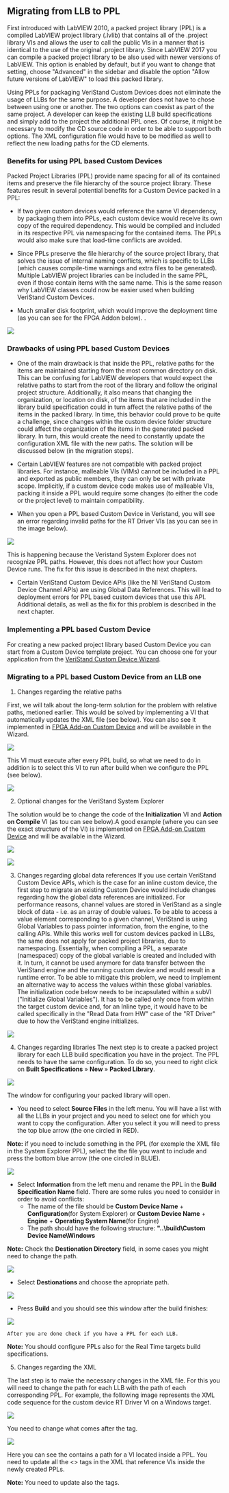 ## Migrating from LLB to PPL

  First introduced with LabVIEW 2010, a packed project library (PPL) is a compiled LabVIEW project library (.lvlib) that contains all of the .project library VIs and allows the user to call the public VIs in a manner that is identical to the use of the original .project library. Since LabVIEW 2017 you can compile a packed project library to be also used with newer versions of LabVIEW. This option is enabled by default, but if you want to change that setting, choose "Advanced" in the sidebar and disable the option "Allow future versions of LabVIEW" to load this packed library. 

  Using PPLs for packaging VeriStand Custom Devices does not eliminate the usage of LLBs for the same purpose. A developer does not have to chose between using one or another. The two options can coexist as part of the same project. A developer can keep the existing LLB build specifications and simply add to the project the additional PPL ones. Of course, it might be necessary to modify the CD source code in order to be able to support both options. The XML configuration file would have to be modified as well to reflect the new loading paths for the CD elements.

### Benefits for using PPL based Custom Devices

  Packed Project Libraries (PPL) provide name spacing for all of its contained items and preserve the file hierarchy of the source project library. These features result in several potential benefits for a Custom Device packed in a PPL:
* If two given custom devices would reference the same VI dependency, by packaging them into PPLs, each custom device would receive its own copy of the required dependency. This would be compiled and included in its respective PPL via namespacing for the contained items. The PPLs would also make sure that load-time conflicts are avoided.

* Since PPLs preserve the file hierarchy of the source project library, that solves the issue of internal naming conflicts, which is specific to LLBs (which causes compile-time warnings and extra files to be generated). Multiple LabVIEW project libraries can be included in the same PPL, even if those contain items with the same name. This is the same reason why LabVIEW classes could now be easier used when building VeriStand Custom Devices.

* Much smaller disk footprint, which would improve the deployment time (as you can see for the FPGA Addon below). . 

![](images/Disk_Footprint.jpg)
### Drawbacks of using PPL based Custom Devices

* One of the main drawback is that inside the PPL, relative paths for the items are maintained starting from the most common directory on disk. This can be confusing for LabVIEW developers that would expect the relative paths to start from the root of the library and follow the original project structure. Additionally, it also means that changing the organization, or location on disk, of the items that are included in the library build specification could in turn affect the relative paths of the items in the packed library. In time, this behavior could prove to be quite a challenge, since changes within the custom device folder structure could affect the organization of the items in the generated packed library. In turn, this would create the need to constantly update the configuration XML file with the new paths. The solution will be discussed below (in the migration steps).

* Certain LabVIEW features are not compatible with packed project libraries. For instance, malleable VIs (VIMs) cannot be included in a PPL and exported as public members, they can only be set with private scope. Implicitly, if a custom device code makes use of malleable VIs, packing it inside a PPL would require some changes (to either the code or the project level) to maintain compatibility.

* When you open a PPL based Custom Device in Veristand, you will see an error regarding invalid paths for the RT Driver VIs (as you can see in the image below).

![](images/VeriStand_Path_Error.png)

  This is happening because the Veristand System Explorer does not recognize PPL paths. However, this does not affect how your Custom Device runs. The fix for this issue is described in the next chapters. 

* Certain VeriStand Custom Device APIs (like the NI VeriStand Custom Device Channel APIs) are using Global Data References. This will lead to deployment errors for PPL based custom devices that use this API. Additional details, as well as the fix for this problem is described in the next chapter.

### Implementing a PPL based Custom Device

  For creating a new packed project library based Custom Device you can start from a Custom Device template project. You can choose one for your application from the [VeriStand Custom Device Wizard](https://github.com/ni/niveristand-custom-device-wizard/releases). 
### Migrating to a PPL based Custom Device from an LLB one

1. Changes regarding the relative paths

  First, we will talk about the long-term solution for the problem with relative paths, metioned earlier. This would be solved by implementing a VI that automatically updates the XML file (see below). You can also see it implemented in [FPGA Add-on Custom Device](https://github.com/ni/niveristand-fpga-addon-custom-device) and will be available in the Wizard.

![](images/XML_updater.PNG)

  This VI must execute after every PPL build, so what we need to do in addition is to select this VI to run after build when we configure the PPL (see below). 

![](images/Execute_XML_updater.PNG)

2. Optional changes for the VeriStand System Explorer

  The solution would be to change the code of the **Initialization** VI and **Action on Compile** VI (as tou can see below).A good example (where you can see the exact structure of the VI) is implemented on [FPGA Add-on Custom Device](https://github.com/ni/niveristand-fpga-addon-custom-device) and will be available in the Wizard. 

![](images/Initialization_Change.png)

![](images/Action_on_Compile.png)

3. Changes regarding global data references
  If you use certain VeriStand Custom Device APIs, which is the case for an inline custom device, the first step to migrate an existing Custom Device would include changes regarding how the global data references are initialized.
  For performance reasons, channel values are stored in VeriStand as a single block of data - i.e. as an array of double values. To be able to access a value element corresponding to a given channel, VeriStand is using Global Variables to pass pointer information, from the engine, to the calling APIs. While this works well for custom devices packed in LLBs, the same does not apply for packed project libraries, due to namespacing. Essentially, when compiling a PPL, a separate (namespaced) copy of the global variable is created and included with it. In turn, it cannot be used anymore for data transfer between the VeriStand engine and the running custom device and would result in a runtime error. To be able to mitigate this problem, we need to implement an alternative way to access the values within these global variables.
  The initialization code below needs to be incapsulated within a subVI ("Initialize Global Variables"). It has to be called only once from within the target custom device and, for an Inline type, it would have to be called specifically in the "Read Data from HW" case of the "RT Driver" due to how the VeriStand engine initializes.

![](images/GlobalVariableINIT.PNG)


4. Changes regarding libraries
  The next step is to create a packed project library for each LLB build specification you have in the project. The PPL needs to have the same configuration. To do so, you need to right click on **Built Specifications** » **New** » **Packed Library**. 

![](images/BuildSpecification.PNG)

  The window for configuring your packed library will open. 
* You need to select **Source Files** in the left menu. You will have a list with all the LLBs in your project and you need to select one for which you want to copy the configuration. After you select it you will need to press the top blue arrow (the one circled in RED).

**Note:** if you need to include something in the PPL (for exemple the XML file in the System Explorer PPL), select the the file you want to include and press the bottom blue arrow (the one circled in BLUE).

![](images/PPL_Config_Source.png)

* Select **Information** from the left menu and rename the PPL in the **Build Specification Name** field. There are some rules you need to consider in order to avoid conflicts:
	* The name of the file should be **Custom Device Name** + **Configuration**(for System Explorer) or **Custom Device Name** + **Engine** + **Operating System Name**(for Engine)
	* The path should have the following structure: **"..\build\Custom Device Name\Windows** 

**Note:** Check the **Destionation Directory** field, in some cases you might need to change the path.

![](images/PPL_Config_Info.PNG)

* Select **Destionations** and choose the apropriate path. 

![](images/PPL_Config_Destination.PNG)

* Press **Build** and you should see this window after the build finishes:

![](images/ppl_done.PNG)

	After you are done check if you have a PPL for each LLB. 

**Note:** You should configure PPLs also for the Real Time targets build specifications.

5. Changes regarding the XML

  The last step is to make the necessary changes in the XML file. For this you will need to change the path for each LLB with the path of each corresponding PPL.
  For example, the following image represents the XML code sequence for the custom device RT Driver VI on a Windows target. 

![](images/XML_Engine_Path_LLB.PNG)

  You need to change what comes after the <Path> tag.

![](images/XML_Engine_Path_PPL.PNG)

  Here you can see the <Path> contains a path for a VI located inside a PPL. You need to update all the <<Path>> tags in the XML that reference VIs inside the newly created PPLs.

**Note:** You need to update also the <RealTimeSystemDestination> tags.

